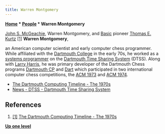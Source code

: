 ```yaml
---
title: Warren Montgomery
---
```

**[Home](Home "Home") \* [People](People "People") \* Warren Montgomery**



 [](https://www.dartmouth.edu/its-tools/archive/history/timeline/1970s.html) [John S. McGeachie](https://dblp.uni-trier.de/pers/hd/m/McGeachie:John_S=), Warren Montgomery, 
and [Basic](Basic "Basic") pioneer [Thomas E. Kurtz](Mathematician#ThomasEKurtz "Mathematician") <a id="cite-note-1" href="#cite-ref-1">[1]</a>
**Warren Montgomery**,  

an American computer scientist and early computer chess programmer. While affiliated with the [Dartmouth College](Dartmouth_College "Dartmouth College") in the early 70s, he worked as a [systems programmer](https://en.wikipedia.org/wiki/System_programming) on the [Dartmouth Time Sharing System](https://en.wikipedia.org/wiki/Dartmouth_Time_Sharing_System) (DTSS).
Along with [Larry Harris](Larry_Harris "Larry Harris"), he was primary developer of the Dartmouth Chess programs [Dartmouth CP](Dartmouth_CP "Dartmouth CP") and [Dart](Dart "Dart") which participated in two international computer chess competitions, the [ACM 1973](ACM_1973 "ACM 1973") and [ACM 1974](ACM_1974 "ACM 1974"). 






* [The Dartmouth Computing Timeline - The 1970s](https://www.dartmouth.edu/its-tools/archive/history/timeline/1970s.html)
* [News - DTSS - Dartmouth Time Sharing System](http://dtss.dartmouth.edu/reunion07.php)


## References


1. <a id="cite-ref-1" href="#cite-note-1">[1]</a> [The Dartmouth Computing Timeline - The 1970s](https://www.dartmouth.edu/its-tools/archive/history/timeline/1970s.html)

**[Up one level](People "People")**







 
